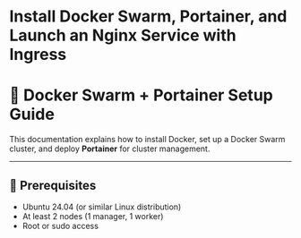 # **Install Docker Swarm, Portainer, and Launch an Nginx Service with Ingress**

# 🚀 Docker Swarm + Portainer Setup Guide

This documentation explains how to install Docker, set up a Docker Swarm cluster, and deploy **Portainer** for cluster management.  

---
## 🚀 Prerequisites
- Ubuntu 24.04 (or similar Linux distribution)
- At least 2 nodes (1 manager, 1 worker)
- Root or sudo access

